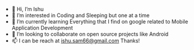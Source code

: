 - 👋 Hi, I’m Ishu
- 👀 I’m interested in Coding and Sleeping but one at a time
- 🌱 I’m currently learning Everything that I find on google related to Mobile Application Development
- 💞️ I’m looking to collaborate on open source projects like Android
- 📫 I can be reach at ishu.sam66@gmail.com
Thanks!
